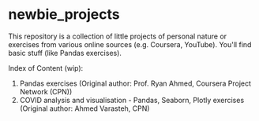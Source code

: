 # newbie_projects
This repository is a collection of little projects of personal nature or exercises from various online sources (e.g. Coursera, YouTube). You'll find basic stuff (like Pandas exercises).

Index of Content (wip):
1. Pandas exercises (Original author: Prof. Ryan Ahmed, Coursera Project Network (CPN))
2. COVID analysis and visualisation - Pandas, Seaborn, Plotly exercises (Original author: Ahmed Varasteh, CPN)
